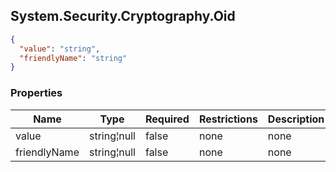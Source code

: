 
<h2 id="tocS_System.Security.Cryptography.Oid">System.Security.Cryptography.Oid</h2>

<a id="schemasystem.security.cryptography.oid"></a>
<a id="schema_System.Security.Cryptography.Oid"></a>
<a id="tocSsystem.security.cryptography.oid"></a>
<a id="tocssystem.security.cryptography.oid"></a>

```json
{
  "value": "string",
  "friendlyName": "string"
}

```

### Properties

|Name|Type|Required|Restrictions|Description|
|---|---|---|---|---|
|value|string¦null|false|none|none|
|friendlyName|string¦null|false|none|none|


